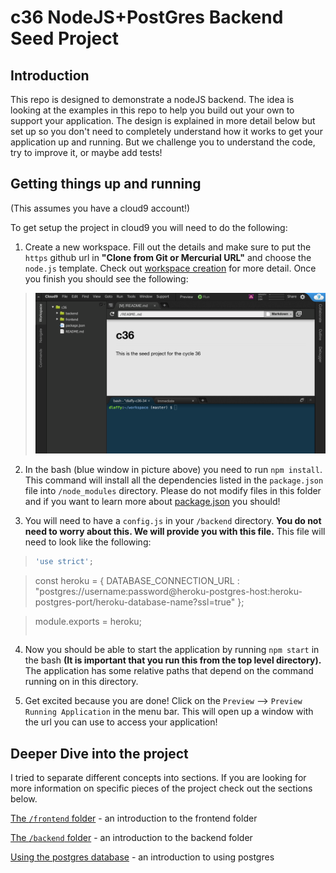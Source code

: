 # c36 NodeJS+PostGres Backend Seed Project

## Introduction

This repo is designed to demonstrate a nodeJS backend. The idea is looking at the examples in this repo to help you build out your own to support your application. The design is explained in more detail below but set up so you don't need to completely understand how it works to get your application up and running. But we challenge you to understand the code, try to improve it, or maybe add tests!

## Getting things up and running
(This assumes you have a cloud9 account!)

To get setup the project in cloud9 you will need to do the following:

1. Create a new workspace. Fill out the details and make sure to put the `https` github url in **"Clone from Git or Mercurial URL"** and choose the `node.js` template. Check out [workspace creation](docs/images/creating_a_workspace) for more detail. Once you finish you should see the following:

  > ![Fill this out!](docs/images/created_workspace.png)

2. In the bash (blue window in picture above) you need to run `npm install`. This command will install all the dependencies listed in the `package.json` file into `/node_modules` directory. Please do not modify files in this folder and if you want to learn more about [package.json](https://docs.nodejitsu.com/articles/getting-started/npm/what-is-the-file-package-json) you should!

3. You will need to have a `config.js` in your `/backend` directory. **You do not need to worry about this. We will provide you with this file.** This file will need to look like the following:

  > ```javascript
  > 'use strict';

  > const heroku = {
  >    DATABASE_CONNECTION_URL : "postgres://username:password@heroku-postgres-host:heroku-postgres-port/heroku-database-name?ssl=true"
  > };

  > module.exports = heroku;
  > ```

4. Now you should be able to start the application by running `npm start` in the bash **(It is important that you run this from the top level directory).** The application has some relative paths that depend on the command running on in this directory.

5. Get excited because you are done! Click on the `Preview` --> `Preview Running Application` in the menu bar. This will open up a window with the url you can use to access your application!


## Deeper Dive into the project

I tried to separate different concepts into sections. If you are looking for more information on specific pieces of the project check out the sections below.

[The `/frontend` folder]('docs/frontend.md')
\- an introduction to the frontend folder

[The `/backend` folder]('docs/backend.md')
\- an introduction to the backend folder

[Using the postgres database]('docs/postgres.md')
\- an introduction to using postgres
